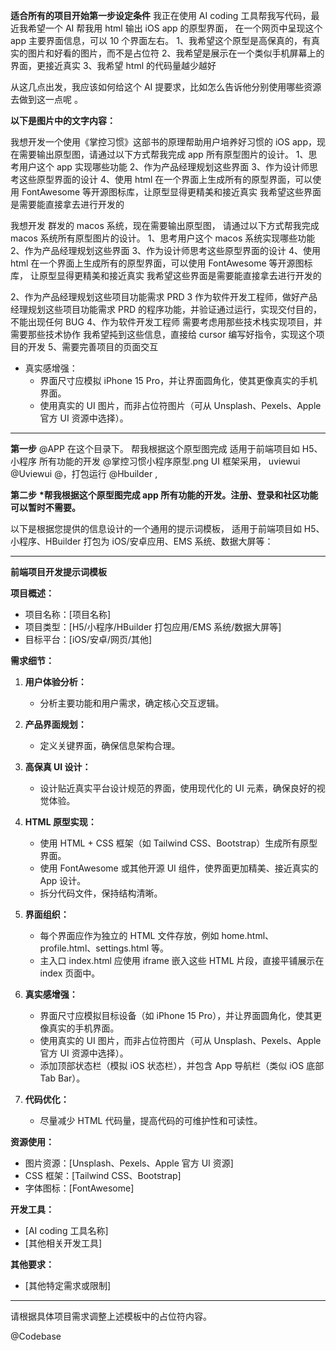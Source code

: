 **适合所有的项目开始第一步设定条件**
我正在使用 AI coding 工具帮我写代码，最近我希望一个 AI 帮我用 html 输出 iOS app 的原型界面，
在一个网页中呈现这个 app 主要界面信息，可以 10 个界面左右。
1、我希望这个原型是高保真的，有真实的图片和好看的图片，而不是占位符
2、我希望是展示在一个类似手机屏幕上的界面，更接近真实
3、我希望 html 的代码量越少越好

从这几点出发，我应该如何给这个 AI 提要求，比如怎么告诉他分别使用哪些资源去做到这一点呢 。

**以下是图片中的文字内容：**

我想开发一个使用《掌控习惯》这部书的原理帮助用户培养好习惯的 iOS app，现在需要输出原型图，请通过以下方式帮我完成 app 所有原型图片的设计。
1、思考用户这个 app 实现哪些功能
2、作为产品经理规划这些界面
3、作为设计师思考这些原型界面的设计
4、使用 html 在一个界面上生成所有的原型界面，可以使用 FontAwesome 等开源图标库，让原型显得更精美和接近真实
我希望这些界面是需要能直接拿去进行开发的

我想开发 群发的 macos 系统，现在需要输出原型图，
请通过以下方式帮我完成 macos 系统所有原型图片的设计。
1、思考用户这个 macos 系统实现哪些功能
2、作为产品经理规划这些界面
3、作为设计师思考这些原型界面的设计
4、使用 html 在一个界面上生成所有的原型界面，可以使用 FontAwesome 等开源图标库，
让原型显得更精美和接近真实
我希望这些界面是需要能直接拿去进行开发的

2、作为产品经理规划这些项目功能需求 PRD
3 作为软件开发工程师，做好产品经理规划这些项目功能需求 PRD 的程序功能，并验证通过运行，实现交付目的，不能出现任何 BUG
4、作为软件开发工程师 需要考虑用那些技术栈实现项目，并需要那些技术协作
我希望扽到这些信息，直接给 cursor 编写好指令，实现这个项目的开发
5、需要完善项目的页面交互

- 真实感增强：
  - 界面尺寸应模拟 iPhone 15 Pro，并让界面圆角化，使其更像真实的手机界面。
  - 使用真实的 UI 图片，而非占位符图片（可从 Unsplash、Pexels、Apple 官方 UI 资源中选择）。

---

**第一步**
@APP 在这个目录下。 帮我根据这个原型图完成 适用于前端项目如 H5、 小程序 所有功能的开发 @掌控习惯小程序原型.png UI 框架采用， uviewui @Uviewui @，打包运行 @Hbuilder ,

**第二步**
**\*帮我根据这个原型图完成 app 所有功能的开发。注册、登录和社区功能可以暂时不需要。**

以下是根据您提供的信息设计的一个通用的提示词模板，
适用于前端项目如 H5、小程序、HBuilder 打包为 iOS/安卓应用、EMS 系统、数据大屏等：

---

**前端项目开发提示词模板**

**项目概述：**

- 项目名称：[项目名称]
- 项目类型：[H5/小程序/HBuilder 打包应用/EMS 系统/数据大屏等]
- 目标平台：[iOS/安卓/网页/其他]

**需求细节：**

1. **用户体验分析：**

   - 分析主要功能和用户需求，确定核心交互逻辑。

2. **产品界面规划：**

   - 定义关键界面，确保信息架构合理。

3. **高保真 UI 设计：**

   - 设计贴近真实平台设计规范的界面，使用现代化的 UI 元素，确保良好的视觉体验。

4. **HTML 原型实现：**

   - 使用 HTML + CSS 框架（如 Tailwind CSS、Bootstrap）生成所有原型界面。
   - 使用 FontAwesome 或其他开源 UI 组件，使界面更加精美、接近真实的 App 设计。
   - 拆分代码文件，保持结构清晰。

5. **界面组织：**

   - 每个界面应作为独立的 HTML 文件存放，例如 home.html、profile.html、settings.html 等。
   - 主入口 index.html 应使用 iframe 嵌入这些 HTML 片段，直接平铺展示在 index 页面中。

6. **真实感增强：**

   - 界面尺寸应模拟目标设备（如 iPhone 15 Pro），并让界面圆角化，使其更像真实的手机界面。
   - 使用真实的 UI 图片，而非占位符图片（可从 Unsplash、Pexels、Apple 官方 UI 资源中选择）。
   - 添加顶部状态栏（模拟 iOS 状态栏），并包含 App 导航栏（类似 iOS 底部 Tab Bar）。

7. **代码优化：**
   - 尽量减少 HTML 代码量，提高代码的可维护性和可读性。

**资源使用：**

- 图片资源：[Unsplash、Pexels、Apple 官方 UI 资源]
- CSS 框架：[Tailwind CSS、Bootstrap]
- 字体图标：[FontAwesome]

**开发工具：**

- [AI coding 工具名称]
- [其他相关开发工具]

**其他要求：**

- [其他特定需求或限制]

---

请根据具体项目需求调整上述模板中的占位符内容。

@Codebase
